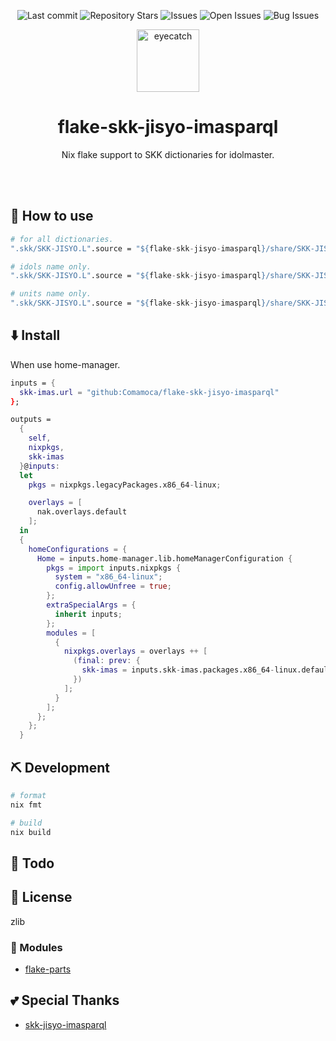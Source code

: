<div align="center">

![Last commit](https://img.shields.io/github/last-commit/Comamoca/flake-skk-jisyo-imasparql?style=flat-square)
![Repository Stars](https://img.shields.io/github/stars/Comamoca/flake-skk-jisyo-imasparql?style=flat-square)
![Issues](https://img.shields.io/github/issues/Comamoca/flake-skk-jisyo-imasparql?style=flat-square)
![Open Issues](https://img.shields.io/github/issues-raw/Comamoca/flake-skk-jisyo-imasparql?style=flat-square)
![Bug Issues](https://img.shields.io/github/issues/Comamoca/flake-skk-jisyo-imasparql/bug?style=flat-square)

<img src="https://emoji2svg.deno.dev/api/🦊" alt="eyecatch" height="100">

# flake-skk-jisyo-imasparql

Nix flake support to SKK dictionaries for idolmaster.

<br>
<br>


</div>

<div align="center">

</div>

## 🚀 How to use

```nix
# for all dictionaries.
".skk/SKK-JISYO.L".source = "${flake-skk-jisyo-imasparql}/share/SKK-JISYO.im@sparql.all.utf8"; 

# idols name only.
".skk/SKK-JISYO.L".source = "${flake-skk-jisyo-imasparql}/share/SKK-JISYO.im@sparql.idols.utf8"; 

# units name only.
".skk/SKK-JISYO.L".source = "${flake-skk-jisyo-imasparql}/share/SKK-JISYO.im@sparql.units.utf8"; 
```

## ⬇️  Install

When use home-manager.

```nix
inputs = {
  skk-imas.url = "github:Comamoca/flake-skk-jisyo-imasparql"
};

outputs =
  {
    self,
    nixpkgs,
    skk-imas
  }@inputs:
  let
    pkgs = nixpkgs.legacyPackages.x86_64-linux;

    overlays = [
      nak.overlays.default
    ];
  in
  {
    homeConfigurations = {
      Home = inputs.home-manager.lib.homeManagerConfiguration {
        pkgs = import inputs.nixpkgs {
          system = "x86_64-linux";
          config.allowUnfree = true;
        };
        extraSpecialArgs = {
          inherit inputs;
        };
        modules = [
          {
            nixpkgs.overlays = overlays ++ [
              (final: prev: {
                skk-imas = inputs.skk-imas.packages.x86_64-linux.default;
              })
            ];
          }
        ];
      };
    };
  }
```

## ⛏️   Development

```sh
# format
nix fmt

# build
nix build
```
## 📝 Todo

## 📜 License

zlib

### 🧩 Modules

- [flake-parts](https://flake.parts/)

## 💕 Special Thanks

- [skk-jisyo-imasparql](https://github.com/banjun/skk-jisyo-imasparql)
